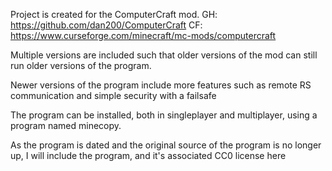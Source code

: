 Project is created for the ComputerCraft mod.
GH: https://github.com/dan200/ComputerCraft
CF: https://www.curseforge.com/minecraft/mc-mods/computercraft

Multiple versions are included such that older versions of the mod can still run older versions of the program.

Newer versions of the program include more features such as remote RS communication and simple security with a failsafe

The program can be installed, both in singleplayer and multiplayer, using a program named minecopy.

As the program is dated and the original source of the program is no longer up, I will include the program, and it's associated CC0 license here
